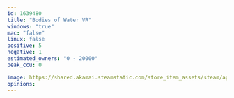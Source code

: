```yaml
---
id: 1639480
title: "Bodies of Water VR"
windows: "true"
mac: "false"
linux: false
positive: 5
negative: 1
estimated_owners: "0 - 20000"
peak_ccu: 0

image: https://shared.akamai.steamstatic.com/store_item_assets/steam/apps/1639480/header.jpg?t=1727034795
opinions:
---
```

